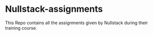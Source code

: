 ﻿# Nullstack-assignments

This Repo contains all the assignments given by Nullstack during their training course.
